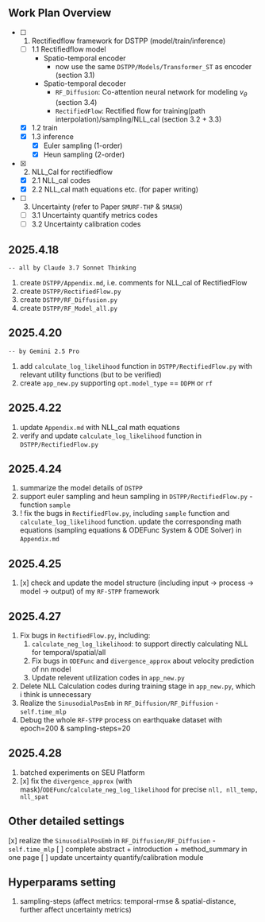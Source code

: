 ## Work Plan Overview
- [ ] 1. Rectifiedflow framework for DSTPP (model/train/inference)
  - [ ] 1.1 Rectifiedflow model
    - Spatio-temporal encoder
      - now use the same `DSTPP/Models/Transformer_ST` as encoder (section 3.1)
    - Spatio-temporal decoder
      - `RF_Diffusion`: Co-attention neural network for modeling $v_\theta$ (section 3.4)
      - `RectifiedFlow`: Rectified flow for training(path interpolation)/sampling/NLL_cal (section 3.2 + 3.3)
  - [x] 1.2 train
  - [x] 1.3 inference
    - [x] Euler sampling (1-order)
    - [x] Heun sampling (2-order)
- [x] 2. NLL_Cal for rectifiedflow
  - [x] 2.1 NLL_cal codes
  - [x] 2.2 NLL_cal math equations etc. (for paper writing)
- [ ] 3. Uncertainty (refer to Paper `SMURF-THP` & `SMASH`)
  - [ ] 3.1 Uncertainty quantify metrics codes
  - [ ] 3.2 Uncertainty calibration codes

## 2025.4.18
    -- all by Claude 3.7 Sonnet Thinking
1. create `DSTPP/Appendix.md`, i.e. comments for NLL_cal of RectifiedFlow
2. create `DSTPP/RectifiedFlow.py`
3. create `DSTPP/RF_Diffusion.py`
4. create `DSTPP/RF_Model_all.py`

## 2025.4.20
    -- by Gemini 2.5 Pro
1. add `calculate_log_likelihood` function in `DSTPP/RectifiedFlow.py` with relevant utility functions (but to be verified)
2. create `app_new.py` supporting `opt.model_type` == `DDPM` or `rf`

## 2025.4.22
1. update `Appendix.md` with NLL_cal math equations
2. verify and update `calculate_log_likelihood` function in `DSTPP/RectifiedFlow.py`

## 2025.4.24
1. summarize the model details of `DSTPP`
2. support euler sampling and heun sampling in `DSTPP/RectifiedFlow.py` - function `sample`
3. ! fix the bugs in `RectifiedFlow.py`, including `sample` function and `calculate_log_likelihood` function. update the corresponding math equations (sampling equations & ODEFunc System & ODE Solver) in `Appendix.md`


## 2025.4.25
1. [x] check and update the model structure (including input -> process -> model -> output) of my `RF-STPP` framework

## 2025.4.27
1. Fix bugs in `RectifiedFlow.py`, including:
   1. `calculate_neg_log_likelihood`: to support directly calculating NLL for temporal/spatial/all
   2. Fix bugs in `ODEFunc` and `divergence_approx` about velocity prediction of nn model
   3. Update relevent utilization codes in `app_new.py`
2. Delete NLL Calculation codes during training stage in `app_new.py`, which i think is unnecessary
3. Realize the `SinusodialPosEmb` in `RF_Diffusion/RF_Diffusion` - `self.time_mlp`
4. Debug the whole `RF-STPP` process on earthquake dataset with epoch=200 & sampling-steps=20

## 2025.4.28
1. batched experiments on SEU Platform
2. [x] fix the `divergence_approx` (with mask)/`ODEFunc`/`calculate_neg_log_likelihood` for precise `nll, nll_temp, nll_spat`

## Other detailed settings
[x] realize the `SinusodialPosEmb` in `RF_Diffusion/RF_Diffusion` - `self.time_mlp`
[ ] complete abstract + introduction + method_summary in one page
[ ] update uncertainty quantify/calibration module

## Hyperparams setting
1. sampling-steps (affect metrics: temporal-rmse & spatial-distance, further affect uncertainty metrics)